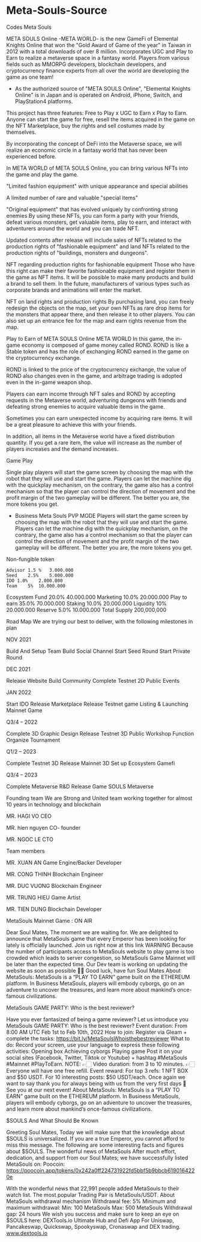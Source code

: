 # Meta-Souls-Source
Codes
Meta Souls


META SOULS Online -META WORLD- is the new GameFi of Elemental Knights Online that won the "Gold Award of Game of the year" in Taiwan in 2012 with a total downloads of over 8 million. Incorporates UGC and Play to Earn to realize a metaverse space in a fantasy world.
Players from various fields such as MMORPG developers, blockchain developers, and cryptocurrency finance experts from all over the world are developing the game as one team!
* As the authorized source of "META SOULS Online", "Elemental Knights Online" is in Japan and is operated on Android, iPhone, Switch, and PlayStation4 platforms.


This project has three features: Free to Play x UGC to Earn x Play to Earn.
Anyone can start the game for free, resell the items acquired in the game on the NFT Marketplace, buy the rights and sell costumes made by themselves.

By incorporating the concept of DeFi into the Metaverse space, we will realize an economic circle in a fantasy world that has never been experienced before.

In META WORLD of META SOULS Online, you can bring various NFTs into the game and play the game.


"Limited fashion equipment" with unique appearance and special abilities

A limited number of rare and valuable "special items"

"Original equipment" that has evolved uniquely by confronting strong enemies
By using these NFTs, you can form a party with your friends, defeat various monsters, get valuable items, play to earn, and interact with adventurers around the world and you can trade NFT.





Updated contents after release will include sales of NFTs related to the production rights of "fashionable equipment" and land NFTs related to the production rights of "buildings, monsters and dungeons".



NFT regarding production rights for fashionable equipment
Those who have this right can make their favorite fashionable equipment and register them in the game as NFT items.
It will be possible to make many products and build a brand to sell them.
In the future, manufacturers of various types such as corporate brands and animations will enter the market.


NFT on land rights and production rights
By purchasing land, you can freely redesign the objects on the map, set your own NFTs as rare drop items for the monsters that appear there, and then release it to other players. You can also set up an entrance fee for the map and earn rights revenue from the map.



Play to Earn of META SOULS Online META WORLD
In this game, the in-game economy is composed of game money called ROND. ROND is like a Stable token and has the role of exchanging ROND earned in the game on the cryptocurrency exchange.

ROND is linked to the price of the cryptocurrency exchange, the value of ROND also changes even in the game, and arbitrage trading is adopted even in the in-game weapon shop.

Players can earn income through NFT sales and ROND by accepting requests in the Metaverse world, adventuring dungeons with friends and defeating strong enemies to acquire valuable items in the game.

Sometimes you can earn unexpected income by acquiring rare items. It will be a great pleasure to achieve this with your friends.

In addition, all items in the Metaverse world have a fixed distribution quantity. If you get a rare item, the value will increase as the number of players increases and the demand increases.



Game Play

Single play players will start the game screen by choosing the map with the robot that they will use and start the game. Players can let the machine dig with the quickplay mechanism, on the contrary, the game also has a control mechanism so that the player can control the direction of movement and the profit margin of the two gameplay will be different. The better you are, the more tokens you get.
  - Business Meta Souls PVP MODE Players will start the game screen by choosing the map with the robot that they will use and start the game. Players can let the machine dig with the quickplay mechanism, on the contrary, the game also has a control mechanism so that the player can control the direction of movement and the profit margin of the two gameplay will be different. The better you are, the more tokens you get.


Non-fungible token











	Advisor	1.5 %	3.000.000
	Seed	2.5%	5.000.000
	IDO	1.0%	2.000.000
	Team	5%	10.000.000
Ecosystem Fund	20.0%	40.000.000
Marketing	10.0%	20.000.000
	Play to earn	35.0%	70.000.000
	Staking	10.0%	20.000.000
	Liquidity	10%	20.000.000
	Reserve	 5.0%	10.000.000
Total Supply 200,000,000


Road Map
We are trying our best to deliver, with the following milestones in plan


NOV 2021

Build And Setup Team
Build Social Channel
Start Seed Round
Start Private Round





DEC 2021

Release Website
Build Community
Complete Testnet 2D
Public Events

JAN 2022

Start IDO
Release Marketplace
Release Testnet game
Listing & Launching Mainnet Game

Q3/4 – 2022

Complete 3D Graphic Design
Release Testnet 3D
Public Workshop Function
Organize Tournament


Q1/2 – 2023

Complete Testnet 3D
Release Mainnet 3D
Set up Ecosystem Gamefi


Q3/4 – 2023

Complete Metaverse R&D
Release Game SOULS Metaverse



Founding team
We are Strong and United team working together for almost 10 years in technology and blockchain

MR. HAGI VO
CEO

MR. hien nguyen
CO- founder

MR. NGOC LE
CTO

Team members

MR. XUAN AN
Game Engine/Backer Developer

MR. CONG THINH
Blockchain Engineer

MR. DUC VUONG
Blockchain Engineer

MR. TRUNG HIEU
Game Artist

MR. TIEN DUNG
Blockchain Developer




MetaSouls Mainnet Game : ON AIR


Dear Soul Mates,
The moment we are waiting for. We are delighted to announce that MetaSouls game that every Emperor has been looking for lately is officially launched.
Join us right now at this link
WARNING
Because the number of participants access to MetaSouls website to play game is too crowded which leads to server congestion, so MetaSouls Game Mainnet will be later than the expected time. Our Dev team is working on updating the website as soon as possible 💪🏻
Good luck, have fun Soul Mates
About MetaSouls:
MetaSouls is a “PLAY TO EARN” game built on the ETHEREUM platform. In Business MetaSouls, players will embody cyborgs, go on an adventure to uncover the treasures, and learn more about mankind’s once-famous civilizations.

MetaSouls GAME PARTY: Who is the best reviewer?

Have you ever fantasized of being a game reviewer?
Let us introduce you MetaSouls GAME PARTY: Who is the best reviewer?
Event duration:
From 8:00 AM UTC Feb 1st to Feb 10th, 2022
How to join:
Register via Gleam + complete the tasks: https://bit.ly/MetaSoulsWhoisthebestreviewer
What to do:
Record your screen, use your language to express these following activities:
Opening box
Achieving cyborgs
Playing game
Post it on your social sites (Facebook, Twitter, Tiktok or Youtube) + hashtag #MetaSouls #Mainnet #PlayToEarn.
NOTE:
👉🏻 Video duration: from 3 to 10 minutes.
👉🏻 Everyone will have one free refill.
Event reward:
For top 3 refs: 1 NFT BOX and $50 USDT.
For 10 interesting posts: $50 USDT/each.
Once again we want to say thank you for always being with us from the very first days 🎉 See you at our next event!
About MetaSouls:
MetaSouls is a “PLAY TO EARN” game built on the ETHEREUM platform. In Business MetaSouls, players will embody cyborgs, go on an adventure to uncover the treasures, and learn more about mankind’s once-famous civilizations.



$SOULS And What Should Be Known

Greeting Soul Mates,
Today we will make sure that the knowledge about $SOULS is universalized.
If you are a true Emperor, you cannot afford to miss this message. The following are some interesting facts and figures about $SOULS.
The wonderful news of MetaSouls
After much effort, dedication, and support from our Soul Mates; we have successfully listed MetaSouls on:
Poocoin: https://poocoin.app/tokens/0x242a0ff224731922fd5bbf5b9bbcb6190164220e

With the wonderful news that 22,991 people added MetaSouls to their watch list. The most popular Trading Pair is MetaSouls/USDT.
About MetaSouls withdrawal mechanism
Withdrawal fee: 5%
Minimum and maximum withdrawal:
Min: 100 MetaSouls
Max: 500 MetaSouls
Withdrawal gap: 24 hours
We wish you success and make sure to keep an eye on $SOULS here:
DEXTools.io
Ultimate Hub and Defi App For Uniswap, Pancakeswap, Quickswap, Spookyswap, Cronaswap and DEX trading.
www.dextools.io
